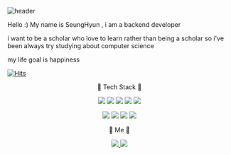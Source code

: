 ![header](https://capsule-render.vercel.app/api?text=SeungHyunAn&fontSize=40)


Hello :) My name is SeungHyun , i am a backend developer


i want to be a scholar who love to learn rather than being a scholar
so i've been always try studying about computer science 

my life goal is happiness

[![Hits](https://hits.seeyoufarm.com/api/count/incr/badge.svg?url=https%3A%2F%2Fgithub.com%2Fgjbae1212%2Fhit-counter)](https://hits.seeyoufarm.com)

<p align="center" font-size="28">
        🧸 Tech Stack 🧸
</p>

<p align="center">
    <img src="https://img.shields.io/badge/cisco-3766AB?style=flat-square&logo=cisco&logoColor=white"/></a>
    <img src="https://img.shields.io/badge/Python-3766AB?style=flat-square&logo=Python&logoColor=white"/></a>
    <img src="https://img.shields.io/badge/Java-F6F2F0?style=flat-square&logo=Java&logoColor=red"/></a>
    <img src="https://img.shields.io/badge/PHP-6e77eb?style=flat-square&logo=PHP&logoColor=white"/></a>
    <img src="https://img.shields.io/badge/Javascript-e6d010?style=flat-square&logo=JavaScript&logoColor=white"/></a>
</p>

<p align="center">
    <img src="https://img.shields.io/badge/Django-black?style=flat-square&logo=Django&logoColor=207C4F"/></a>
    <img src="https://img.shields.io/badge/Node-white?style=flat-square&logo=Node.js&logoColor=20DD80"/></a>
    <img src="https://img.shields.io/badge/React-white?style=flat-square&logo=React&logoColor=3766AB"/>
    <img src="https://img.shields.io/badge/Android-207C4F?style=flat-square&logo=Android&logoColor=white"/>
</p>


<p align="center">
        🎀 Me 🎀
</p>

<p align="center">
        <a href="https://velog.io/@ash3767">
           <img src="https://img.shields.io/badge/Blog-green?style=flat-square&logo=Blog&logoColor=black"/>
        </a>
        <a href="https://ash982416@gmail.com">
           <img src="https://img.shields.io/badge/Gmail-red?style=flat-square&logo=Gmail&logoColor=black"/>
        </a>
</p>

